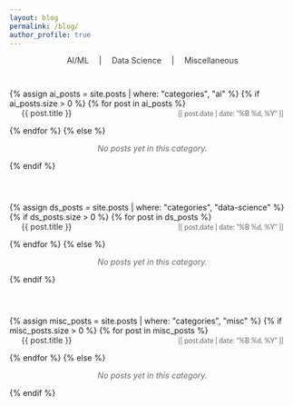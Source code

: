 ```yaml
---
layout: blog
permalink: /blog/
author_profile: true
---
```


<div class="category-links">
  <p><a href="#ai-ml">AI/ML</a> | <a href="#data-science">Data Science</a> | <a href="#miscellaneous">Miscellaneous</a></p>
</div>

<div id="ai-ml" class="category-section">
  {% assign ai_posts = site.posts | where: "categories", "ai" %}
  {% if ai_posts.size > 0 %}
    {% for post in ai_posts %}
      <div class="post-entry">
        <a href="{{ post.url }}" class="post-title">{{ post.title }}</a>
        <span class="post-date">{{ post.date | date: "%B %d, %Y" }}</span>
      </div>
    {% endfor %}
  {% else %}
    <p class="no-posts">No posts yet in this category.</p>
  {% endif %}
</div>

<div id="data-science" class="category-section">
  {% assign ds_posts = site.posts | where: "categories", "data-science" %}
  {% if ds_posts.size > 0 %}
    {% for post in ds_posts %}
      <div class="post-entry">
        <a href="{{ post.url }}" class="post-title">{{ post.title }}</a>
        <span class="post-date">{{ post.date | date: "%B %d, %Y" }}</span>
      </div>
    {% endfor %}
  {% else %}
    <p class="no-posts">No posts yet in this category.</p>
  {% endif %}
</div>

<div id="miscellaneous" class="category-section">
  {% assign misc_posts = site.posts | where: "categories", "misc" %}
  {% if misc_posts.size > 0 %}
    {% for post in misc_posts %}
      <div class="post-entry">
        <a href="{{ post.url }}" class="post-title">{{ post.title }}</a>
        <span class="post-date">{{ post.date | date: "%B %d, %Y" }}</span>
      </div>
    {% endfor %}
  {% else %}
    <p class="no-posts">No posts yet in this category.</p>
  {% endif %}
</div>

<style>
.category-links {
  margin-bottom: 2em;
  text-align: center;
}
.category-links a {
  text-decoration: none;
  color: #333333;
  margin: 0 1em;
}
.category-links a:hover {
  color: #008080;
  text-decoration: underline;
}
.category-section {
  margin-bottom: 3em;
  padding-top: 1em;
}
.post-entry {
  margin-bottom: 1em;
  text-align: left;
  padding: 0 1.5em;
  display: flex;
  align-items: baseline;
  justify-content: space-between;
}
.post-title {
  text-decoration: none;
  color: #333333;
  font-size: 1em;
  font-weight: normal;
  margin-right: 1em;
}
.post-title:hover {
  color: #008080;
  text-decoration: underline;
}
.post-date {
  color: #666666;
  font-size: 0.9em;
  font-family: "Lato", sans-serif;
  white-space: nowrap;
}
.no-posts {
  color: #666;
  font-style: italic;
  text-align: center;
}
</style> 